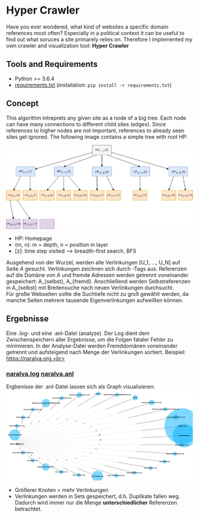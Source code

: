 # Hyper Crawler

Have you ever wondered, what kind of websites a specific domain references most often?
Especially in a political context it can be useful to find out what soruces a site primarely relies on.
Therefore I implemented my own crawler and visualization tool: **Hyper Crawler**

## Tools and Requirements
* Python >= 3.6.4
* [requirements.txt](requirements.txt) (installation: `pip install -r requirements.txt`)

## Concept
This algorithm intreprets any given site as a node of a big tree. Each node can have many connections to different child sites (edges). Since references to higher nodes are not important, references to already seen sites get ignored. The following image contains a simple tree with root HP:

![alt text](res/tree.png "Tree Structure for homepages")

* HP: Homepage
* (m, n): m = depth, n = position in layer
* \[z\]: time step visited --> breadth-first search, BFS

Ausgehend von der Wurzel, werden alle Verlinkungen [U_1, ..., U_N] auf Seite *A* gesucht. Verlinkungen zeichnen sich durch <a>-Tags aus. 
Referenzen auf die Domäne von *A* und fremde Adressen werden getrennt voneinander gespeichert: A_{selbst}, A_{fremd}.  Anschließend werden Selbstreferenzen in A_{selbst} mit Breitensuche nach neuen Verlinkungen durchsucht.<br>
Für große Webseiten sollte die Suchtiefe nicht zu groß gewählt werden, da manche Seiten mehrere tausende Eigenverlinkungen aufweißen können.

## Ergebnisse
Eine .log- und eine .anl-Datei (analyze). Der Log dient dem Zwischenspeichern aller Ergebnisse, um die Folgen fataler Fehler zu minimieren. In der Analyse-Datei werden Fremddomänen voneinander getrennt und aufsteigend nach Menge der Verlinkungen sortiert. Beispiel: https://naralva.org.<br>

### [naralva.log](results/logs/naralva.log) [naralva.anl](results/naralva.anl)


Ergbenisse der .anl-Datei lassen sich als Graph visualisieren:
![alt text](res/naralva[1_bis_-1].png "Fremdverlinkungen von naralva.org aus")<br>
* Größerer Knoten =  mehr Verlinkungen
* Verlinkungen werden in Sets gespeichert, d.h. Duplikate fallen weg. Dadurch wird immer nur die Menge __unterschiedlicher__ Referenzen betrachtet.
